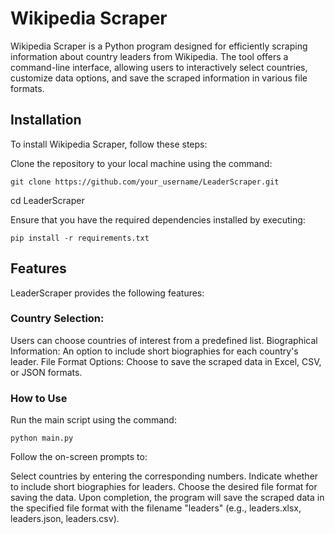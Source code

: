 # Wikipedia Scraper
Wikipedia Scraper is a Python program designed for efficiently scraping information about country leaders from Wikipedia. The tool offers a command-line interface, allowing users to interactively select countries, customize data options, and save the scraped information in various file formats.

## Installation
To install Wikipedia Scraper, follow these steps:

Clone the repository to your local machine using the command:
```
git clone https://github.com/your_username/LeaderScraper.git
```
cd LeaderScraper

Ensure that you have the required dependencies installed by executing:
```
pip install -r requirements.txt
```
## Features
LeaderScraper provides the following features:

### Country Selection: 
Users can choose countries of interest from a predefined list.
Biographical Information: An option to include short biographies for each country's leader.
File Format Options: Choose to save the scraped data in Excel, CSV, or JSON formats.
### How to Use
Run the main script using the command:
```
python main.py
```
Follow the on-screen prompts to:

Select countries by entering the corresponding numbers.
Indicate whether to include short biographies for leaders.
Choose the desired file format for saving the data.
Upon completion, the program will save the scraped data in the specified file format with the filename "leaders" (e.g., leaders.xlsx, leaders.json, leaders.csv).
